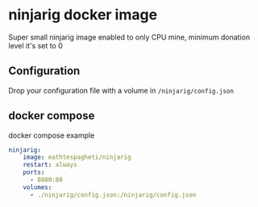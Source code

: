 # ninjarig docker image

Super small ninjarig image enabled to only CPU mine, minimum donation level it's set to 0

## Configuration

Drop your configuration file with a volume in `/ninjarig/config.json`

## docker compose

docker compose example

```yaml
ninjarig:
    image: eathtespagheti/ninjarig
    restart: always
    ports: 
      - 8080:80
    volumes: 
      - ./ninjarig/config.json:/ninjarig/config.json
```
